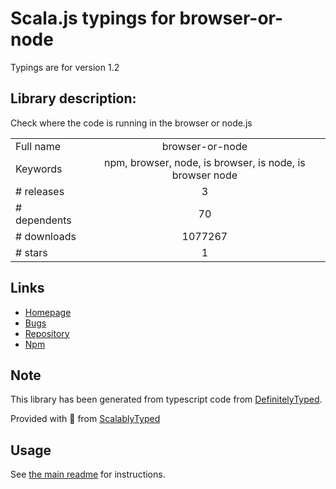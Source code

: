 
# Scala.js typings for browser-or-node

Typings are for version 1.2

## Library description:
Check where the code is running in the browser or node.js

|                    |                 |
| ------------------ | :-------------: |
| Full name          | browser-or-node |
| Keywords           | npm, browser, node, is browser, is node, is browser node |
| # releases         | 3 |
| # dependents       | 70 |
| # downloads        | 1077267 |
| # stars            | 1 |

## Links
- [Homepage](https://github.com/flexdinesh/browser-or-node#readme)
- [Bugs](https://github.com/flexdinesh/browser-or-node/issues)
- [Repository](https://github.com/flexdinesh/browser-or-node)
- [Npm](https://www.npmjs.com/package/browser-or-node)
    


## Note
This library has been generated from typescript code from [DefinitelyTyped](https://definitelytyped.org).

Provided with :purple_heart: from [ScalablyTyped](https://github.com/oyvindberg/ScalablyTyped)

## Usage
See [the main readme](../../readme.md) for instructions.


